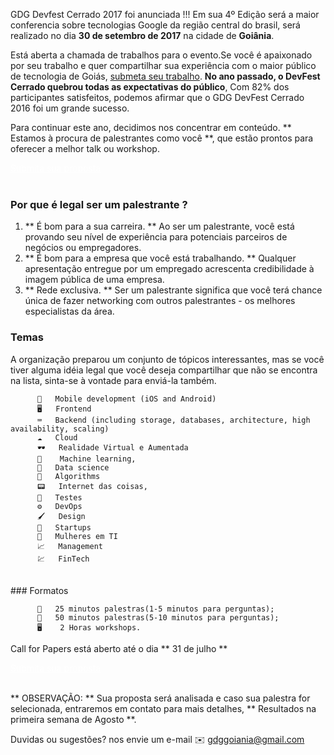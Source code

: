 GDG Devfest Cerrado 2017 foi anunciada !!! Em sua 4º Edição será a maior conferencia sobre tecnologias Google da região central do brasil, será realizado no dia **30 de setembro de 2017** na cidade de **Goiânia**.

Está aberta a chamada de trabalhos para o evento.Se você é apaixonado por seu trabalho e quer compartilhar sua experiência com o maior público de tecnologia de Goiás, [submeta seu trabalho](https://docs.google.com/forms/d/1uFRfd34CyjAHJ9A6-U3RHK3JudKB6ZYHqQKrb5r4xJw).
**No ano passado, o DevFest Cerrado  quebrou todas as expectativas do público**, Com 82%  dos participantes satisfeitos, podemos afirmar que o GDG DevFest Cerrado 2016 foi um grande sucesso.

Para continuar este ano, decidimos nos concentrar em conteúdo. ** Estamos à procura de palestrantes como você **, que estão prontos para oferecer a melhor talk ou workshop.

<div class="text-center">
<a href="https://docs.google.com/forms/d/1uFRfd34CyjAHJ9A6-U3RHK3JudKB6ZYHqQKrb5r4xJw" target="_blank" class="style-scope header-content" style="color: white; ">
  <paper-button class="primary style-scope header-content x-scope paper-button-0" raised="" role="button" tabindex="0" animated="" aria-disabled="false" elevation="1">Submita sua proposta</paper-button>
</a>
</div>

<br/>

### Por que é legal ser um palestrante ?

1. ** É bom para a sua carreira. ** Ao ser um palestrante, você está provando seu nível de experiência para potenciais parceiros de negócios ou empregadores.
2. ** É bom para a empresa que você está trabalhando. ** Qualquer apresentação entregue por um empregado acrescenta credibilidade à imagem pública de uma empresa.
3. ** Rede exclusiva. ** Ser um palestrante significa que você terá chance única de fazer networking com outros palestrantes - os melhores especialistas da área.

### Temas

A organização preparou um conjunto de tópicos interessantes, mas se você tiver alguma idéia legal que você deseja compartilhar que não se encontra na lista, sinta-se à vontade para enviá-la também.

          📱   Mobile development (iOS and Android)
          🖥   Frontend
          ⌨️   Backend (including storage, databases, architecture, high availability, scaling)
          ☁️   Cloud
          🕶   Realidade Virtual e Aumentada
          🤖    Machine learning,
          🔬   Data science
          📝   Algorithms
          📟   Internet das coisas,
          🚧   Testes
          ⚙   DevOps
          🖌   Design
          💼   Startups
          🙋   Mulheres em TI
          📈   Management
          💹   FinTech
<br/>
### Formatos

          🎤   25 minutos palestras(1-5 minutos para perguntas);
          🎤   50 minutos palestras(5-10 minutos para perguntas);
          🖥    2 Horas workshops.

Call for Papers está aberto até o dia ** 31 de julho **

<div class="text-center">
<a href="https://docs.google.com/forms/d/1uFRfd34CyjAHJ9A6-U3RHK3JudKB6ZYHqQKrb5r4xJw" target="_blank" class="style-scope header-content" style="color: white; ">
  <paper-button class="primary style-scope header-content x-scope paper-button-0" raised="" role="button" tabindex="0" animated="" aria-disabled="false" elevation="1">Submita sua proposta</paper-button>
</a>
</div>

<br/>

** OBSERVAÇÃO: ** Sua proposta será analisada e caso sua palestra for selecionada, entraremos em contato para mais detalhes, ** Resultados na primeira semana de Agosto **.


Duvidas ou sugestões? nos envie um e-mail ✉️ [gdggoiania@gmail.com](mailto:gdggoiania@gmail.com)



